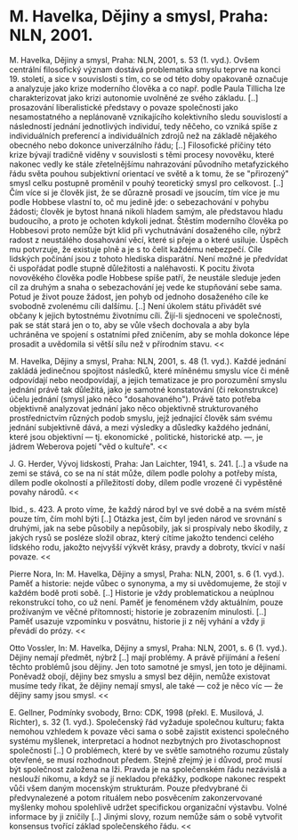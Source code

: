 # M. Havelka, Dějiny a smysl, Praha: NLN, 2001.

>>
M. Havelka, Dějiny a smysl, Praha: NLN, 2001, s. 53 (1. vyd.).
Ovšem centrální filosofický význam dostává problematika smyslu teprve na konci 19. století,
a sice v souvislosti s tím, co se od této doby opakovaně označuje a analyzuje jako krize moderního člověka
a co např. podle Paula Tillicha lze charakterizovat jako krizi autonomie uvolněné ze svého základu.
[..] prosazování liberalistické představy o povaze společnosti jako nesamostatného a neplánovaně vznikajícího
kolektivního sledu souvislostí a následností jednání jednotlivých individuí, tedy něčeho, co vzniká spíše
z individuálních preferencí a individuálních zdrojů než na základě nějakého obecného nebo dokonce univerzálního
řádu; [..] Filosofické příčiny této krize bývají tradičně viděny v souvislosti s těmi procesy novověku, které
nakonec vedly ke stále zřetelnějšímu nahrazování původního metafyzického řádu světa pouhou subjektivní orientací
ve světě a k tomu, že se "přirozený" smysl celku postupně proměnil v pouhý teoretický smysl pro celkovost.
[..] Čím více si je člověk jist, že se důrazně prosadí ve jsoucím, tím více je mu podle Hobbese vlastní to,
oč mu jedině jde: o sebezachování v pohybu žádosti; člověk je bytost hnaná nikoli hladem samým, ale představou
hladu budoucího, a proto je ochoten kdykoli jednat. Štěstím moderního člověka po Hobbesovi proto nemůže být klid
při vychutnávání dosaženého cíle, nýbrž radost z neustálého dosahování věcí, které si přeje a o které usiluje.
Úspěch mu potvrzuje, že existuje plně a je s to čelit každému nebezpečí. Cíle lidských počínání jsou z tohoto
hlediska disparátní. Není možné je předvídat či uspořádat podle stupně důležitosti a naléhavosti. K pocitu života
novověkého člověka podle Hobbese spíše patří, že neustále sleduje jeden cíl za druhým a snaha o sebezachování
jej vede ke stupňování sebe sama. Potud je život pouze žádost, jen pohyb od jednoho dosaženého cíle ke svobodně
zvolenému cíli dalšímu. [..] Není úkolem státu přivádět své občany k jejich bytostnému životnímu cíli. Žijí-li
sjednoceni ve společnosti, pak se stát stará jen o to, aby se vůle všech dochovala a aby byla uchráněna ve spojení
s ostatními před zničením, aby se mohla dokonce lépe prosadit a uvědomila si větší sílu než v přírodním stavu.
<<

>>
M. Havelka, Dějiny a smysl, Praha: NLN, 2001, s. 48 (1. vyd.).
Každé jednání zakládá jedinečnou spojitost následků, které míněnému smyslu více či méně
odpovídají nebo neodpovídají, a jejich tematizace je pro porozumění smyslu jednání právě
tak důležitá, jako je samotné konstatování (či rekonstrukce) účelu jednání (smysl jako něco
"dosahovaného"). Právě tato potřeba objektivně analyzovat jednání jako něco objektivně
strukturovaného prostřednictvím různých podob smyslu, jejž jednající člověk sám svému
jednání subjektivně dává, a mezi výsledky a důsledky každého jednání, které jsou objektivní
— tj. ekonomické , politické, historické atp. —, je jádrem Weberova pojetí "věd o kultuře".
<<

>>
J. G. Herder, Vývoj lidskosti, Praha: Jan Laichter, 1941, s. 241.
[..] a všude na zemi se stává, co se na ní stát může, dílem podle polohy a potřeby místa,
dílem podle okolností a příležitostí doby, dílem podle vrozené či vypěstěné povahy národů.
<<

>>
Ibid., s. 423.
A proto víme, že každý národ byl ve své době a na svém místě pouze tím, čím mohl býti [..]
Otázka jest, čím byl jeden národ ve srovnání s druhými, jak na sebe působily a nepůsobily,
jak si prospívaly nebo škodily, z jakých rysů se posléze složil obraz, který cítíme jakožto
tendenci celého lidského rodu, jakožto nejvyšší výkvět krásy, pravdy a dobroty, tkvící
v naší povaze.
<<

>>
Pierre Nora, In: M. Havelka, Dějiny a smysl, Praha: NLN, 2001, s. 6 (1. vyd.).
Paměť a historie: nejde vůbec o synonyma, a my si uvědomujeme,
že stojí v každém bodě proti sobě. [..] Historie je vždy problematickou
a neúplnou rekonstrukcí toho, co už není. Paměť je fenoménem vždy aktuálním,
pouze prožívaným ve věčné přítomnosti; historie je zobrazením minulosti.
[..] Paměť usazuje vzpomínku v posvátnu, historie ji z něj vyhání
a vždy ji převádí do prózy.
<<

>>
Otto Vossler, In: M. Havelka, Dějiny a smysl, Praha: NLN, 2001, s. 6 (1. vyd.).
Dějiny nemají předmět, nýbrž [..] mají problémy. A právě přijímání a řešení těchto problémů jsou dějiny. Jen toto samotné je smysl, jen toto je dějinami. Poněvadž obojí, dějiny bez smyslu a smysl bez dějin, nemůže existovat musíme tedy říkat, že dějiny nemají smysl, ale také — což je něco víc — že dějiny samy jsou smysl.
<<

>>
E. Gellner, Podmínky svobody, Brno: CDK, 1998 (překl. E. Musilová, J. Richter), s. 32 (1. vyd.).
Společenský řád vyžaduje společnou kulturu; fakta nemohou vzhledem k povaze věci
sama o sobě zajistit existenci společného systému myšlenek, interpretací a hodnot
nezbytných pro životaschopnost společnosti [..] O problémech, které by ve světle
samotného rozumu zůstaly otevřené, se musí rozhodnout předem. Stejně zřejmý je
i důvod, proč musí být společnost založena na lži. Pravda je na společenském řádu
nezávislá a neslouží nikomu, a když se jí nekladou překážky, podkope nakonec respekt
vůči všem daným mocenským strukturám. Pouze předvybrané či předvynalezené a potom
rituálem nebo posvěcením zakonzervované myšlenky mohou spolehlivě udržet specifickou
organizační výstavbu. Volné informace by ji zničily [..] Jinými slovy, rozum nemůže
sám o sobě vytvořit konsensus tvořící základ společenského řádu.
<<
